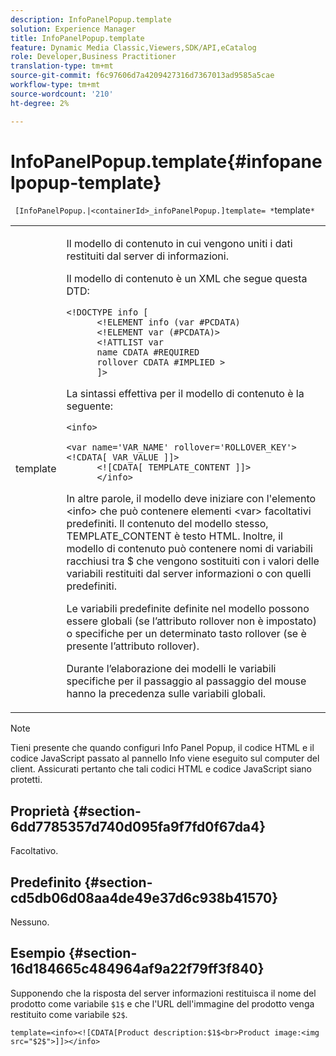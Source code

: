 ```yaml
---
description: InfoPanelPopup.template
solution: Experience Manager
title: InfoPanelPopup.template
feature: Dynamic Media Classic,Viewers,SDK/API,eCatalog
role: Developer,Business Practitioner
translation-type: tm+mt
source-git-commit: f6c97606d7a4209427316d7367013ad9585a5cae
workflow-type: tm+mt
source-wordcount: '210'
ht-degree: 2%

---
```



# InfoPanelPopup.template{#infopanelpopup-template}

` [InfoPanelPopup.|<containerId>_infoPanelPopup.]template= *`template`*`

<table id="table_A6B1B446A7AE4A4A8B552C07EC88E518"> 
 <tbody> 
  <tr> 
   <td> <p> <span class="codeph"><span class="varname"> template</span></span> </p> </td> 
   <td> <p>Il modello di contenuto in cui vengono uniti i dati restituiti dal server di informazioni. </p> <p>Il modello di contenuto è un XML che segue questa DTD: </p> <p> <code>&lt;!DOCTYPE&nbsp;info&nbsp;[
      &lt;!ELEMENT&nbsp;info&nbsp;(var&nbsp;#PCDATA)
      &lt;!ELEMENT&nbsp;var&nbsp;(#PCDATA)&gt;
      &lt;!ATTLIST&nbsp;var&nbsp;
      name&nbsp;CDATA&nbsp;#REQUIRED
      rollover&nbsp;CDATA&nbsp;#IMPLIED&nbsp;&gt;
      ]&gt;</code> </p> <p>La sintassi effettiva per il modello di contenuto è la seguente: </p> <p> <code>&lt;info&gt;
      &lt;var&nbsp;name='VAR_NAME'&nbsp;rollover='ROLLOVER_KEY'&gt;&lt;!CDATA[&nbsp;VAR_VALUE&nbsp;]]&gt;
      &lt;![CDATA[&nbsp;TEMPLATE_CONTENT&nbsp;]]&gt;
      &lt;/info&gt;</code> </p> <p>In altre parole, il modello deve iniziare con l'elemento <span class="codeph"> &lt;info&gt;</span> che può contenere elementi <span class="codeph"> &lt;var&gt;</span> facoltativi predefiniti. Il contenuto del modello stesso, <span class="codeph"> TEMPLATE_CONTENT</span> è testo HTML. Inoltre, il modello di contenuto può contenere nomi di variabili racchiusi tra <span class="codeph"> $</span> che vengono sostituiti con i valori delle variabili restituiti dal server informazioni o con quelli predefiniti. </p> <p>Le variabili predefinite definite nel modello possono essere globali (se l’attributo rollover non è impostato) o specifiche per un determinato tasto rollover (se è presente l’attributo rollover). </p> <p>Durante l’elaborazione dei modelli le variabili specifiche per il passaggio al passaggio del mouse hanno la precedenza sulle variabili globali. </p> </td> 
  </tr> 
 </tbody> 
</table>

>[!NOTE]
>
>Tieni presente che quando configuri Info Panel Popup, il codice HTML e il codice JavaScript passato al pannello Info viene eseguito sul computer del client. Assicurati pertanto che tali codici HTML e codice JavaScript siano protetti.

## Proprietà {#section-6dd7785357d740d095fa9f7fd0f67da4}

Facoltativo.

## Predefinito {#section-cd5db06d08aa4de49e37d6c938b41570}

Nessuno.

## Esempio {#section-16d184665c484964af9a22f79ff3f840}

Supponendo che la risposta del server informazioni restituisca il nome del prodotto come variabile `$1$` e che l&#39;URL dell&#39;immagine del prodotto venga restituito come variabile `$2$`.

`template=<info><![CDATA[Product description:$1$<br>Product image:<img src="$2$">]]></info>`
